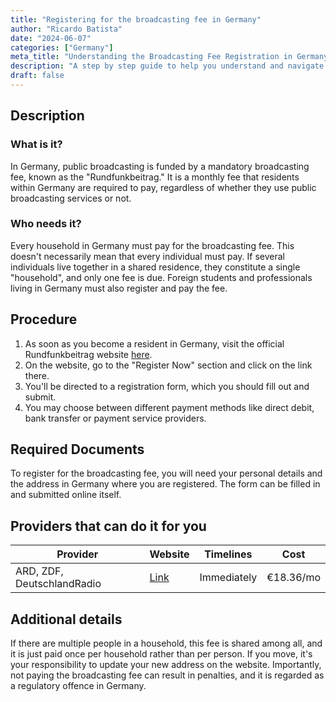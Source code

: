 ```yaml
---
title: "Registering for the broadcasting fee in Germany"
author: "Ricardo Batista"
date: "2024-06-07"
categories: ["Germany"]
meta_title: "Understanding the Broadcasting Fee Registration in Germany"
description: "A step by step guide to help you understand and navigate the registration process for the broadcasting fee in Germany."
draft: false
---
```


## Description
### What is it?
In Germany, public broadcasting is funded by a mandatory broadcasting fee, known as the "Rundfunkbeitrag." It is a monthly fee that residents within Germany are required to pay, regardless of whether they use public broadcasting services or not.

### Who needs it?
Every household in Germany must pay for the broadcasting fee. This doesn't necessarily mean that every individual must pay. If several individuals live together in a shared residence, they constitute a single "household", and only one fee is due. Foreign students and professionals living in Germany must also register and pay the fee.

## Procedure
1. As soon as you become a resident in Germany, visit the official Rundfunkbeitrag website [here](https://www.rundfunkbeitrag.de/welcome/englisch/index_ger.html).
2. On the website, go to the "Register Now" section and click on the link there.
3. You'll be directed to a registration form, which you should fill out and submit.
4. You may choose between different payment methods like direct debit, bank transfer or payment service providers. 

## Required Documents
To register for the broadcasting fee, you will need your personal details and the address in Germany where you are registered. The form can be filled in and submitted online itself.

## Providers that can do it for you

| Provider       |     Website     |     Timelines    |       Cost      |
| --------------- | --------------- |  :-------------: | :-------------: |
| ARD, ZDF, DeutschlandRadio      |  [Link](https://www.rundfunkbeitrag.de/welcome/englisch/index_ger.html)       |     Immediately      |       €18.36/mo        |


## Additional details
If there are multiple people in a household, this fee is shared among all, and it is just paid once per household rather than per person. If you move, it's your responsibility to update your new address on the website. Importantly, not paying the broadcasting fee can result in penalties, and it is regarded as a regulatory offence in Germany.